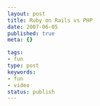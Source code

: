 ```yaml
---
layout: post
title: Ruby on Rails vs PHP
date: 2007-06-05
published: true
meta: {}

tags:
- fun
type: post
keywords:
- fun
- video
status: publish
---
```


